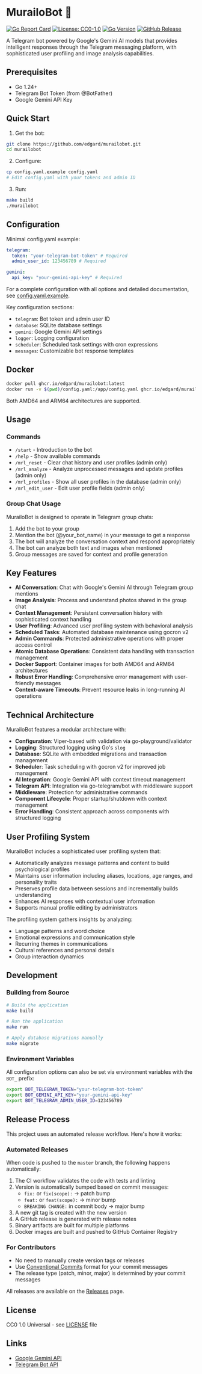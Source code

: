 # MurailoBot 🤖

[![Go Report Card](https://goreportcard.com/badge/github.com/edgard/murailobot)](https://goreportcard.com/report/github.com/edgard/murailobot)
[![License: CC0-1.0](https://img.shields.io/badge/License-CC0--1.0-lightgrey.svg)](http://creativecommons.org/publicdomain/zero/1.0/)
[![Go Version](https://img.shields.io/badge/go-1.24-blue.svg)](https://golang.org)
[![GitHub Release](https://img.shields.io/github/v/release/edgard/murailobot)](https://github.com/edgard/murailobot/releases/latest)

A Telegram bot powered by Google's Gemini AI models that provides intelligent responses through the Telegram messaging platform, with sophisticated user profiling and image analysis capabilities.

## Prerequisites

- Go 1.24+
- Telegram Bot Token (from @BotFather)
- Google Gemini API Key

## Quick Start

1. Get the bot:

```bash
git clone https://github.com/edgard/murailobot.git
cd murailobot
```

2. Configure:

```bash
cp config.yaml.example config.yaml
# Edit config.yaml with your tokens and admin ID
```

3. Run:

```bash
make build
./murailobot
```

## Configuration

Minimal config.yaml example:

```yaml
telegram:
  token: "your-telegram-bot-token" # Required
  admin_user_id: 123456789 # Required

gemini:
  api_key: "your-gemini-api-key" # Required
```

For a complete configuration with all options and detailed documentation, see [config.yaml.example](config.yaml.example).

Key configuration sections:

- `telegram`: Bot token and admin user ID
- `database`: SQLite database settings
- `gemini`: Google Gemini API settings
- `logger`: Logging configuration
- `scheduler`: Scheduled task settings with cron expressions
- `messages`: Customizable bot response templates

## Docker

```bash
docker pull ghcr.io/edgard/murailobot:latest
docker run -v $(pwd)/config.yaml:/app/config.yaml ghcr.io/edgard/murailobot:latest
```

Both AMD64 and ARM64 architectures are supported.

## Usage

### Commands

- `/start` - Introduction to the bot
- `/help` - Show available commands
- `/mrl_reset` - Clear chat history and user profiles (admin only)
- `/mrl_analyze` - Analyze unprocessed messages and update profiles (admin only)
- `/mrl_profiles` - Show all user profiles in the database (admin only)
- `/mrl_edit_user` - Edit user profile fields (admin only)

### Group Chat Usage

MurailoBot is designed to operate in Telegram group chats:

1. Add the bot to your group
2. Mention the bot (@your_bot_name) in your message to get a response
3. The bot will analyze the conversation context and respond appropriately
4. The bot can analyze both text and images when mentioned
5. Group messages are saved for context and profile generation

## Key Features

- **AI Conversation**: Chat with Google's Gemini AI through Telegram group mentions
- **Image Analysis**: Process and understand photos shared in the group chat
- **Context Management**: Persistent conversation history with sophisticated context handling
- **User Profiling**: Advanced user profiling system with behavioral analysis
- **Scheduled Tasks**: Automated database maintenance using gocron v2
- **Admin Commands**: Protected administrative operations with proper access control
- **Atomic Database Operations**: Consistent data handling with transaction management
- **Docker Support**: Container images for both AMD64 and ARM64 architectures
- **Robust Error Handling**: Comprehensive error management with user-friendly messages
- **Context-aware Timeouts**: Prevent resource leaks in long-running AI operations

## Technical Architecture

MurailoBot features a modular architecture with:

- **Configuration**: Viper-based with validation via go-playground/validator
- **Logging**: Structured logging using Go's `slog`
- **Database**: SQLite with embedded migrations and transaction management
- **Scheduler**: Task scheduling with gocron v2 for improved job management
- **AI Integration**: Google Gemini API with context timeout management
- **Telegram API**: Integration via go-telegram/bot with middleware support
- **Middleware**: Protection for administrative commands
- **Component Lifecycle**: Proper startup/shutdown with context management
- **Error Handling**: Consistent approach across components with structured logging

## User Profiling System

MurailoBot includes a sophisticated user profiling system that:

- Automatically analyzes message patterns and content to build psychological profiles
- Maintains user information including aliases, locations, age ranges, and personality traits
- Preserves profile data between sessions and incrementally builds understanding
- Enhances AI responses with contextual user information
- Supports manual profile editing by administrators

The profiling system gathers insights by analyzing:

- Language patterns and word choice
- Emotional expressions and communication style
- Recurring themes in communications
- Cultural references and personal details
- Group interaction dynamics

## Development

### Building from Source

```bash
# Build the application
make build

# Run the application
make run

# Apply database migrations manually
make migrate
```

### Environment Variables

All configuration options can also be set via environment variables with the `BOT_` prefix:

```bash
export BOT_TELEGRAM_TOKEN="your-telegram-bot-token"
export BOT_GEMINI_API_KEY="your-gemini-api-key"
export BOT_TELEGRAM_ADMIN_USER_ID=123456789
```

## Release Process

This project uses an automated release workflow. Here's how it works:

### Automated Releases

When code is pushed to the `master` branch, the following happens automatically:

1. The CI workflow validates the code with tests and linting
2. Version is automatically bumped based on commit messages:
   - `fix:` or `fix(scope):` → patch bump
   - `feat:` or `feat(scope):` → minor bump
   - `BREAKING CHANGE:` in commit body → major bump
3. A new git tag is created with the new version
4. A GitHub release is generated with release notes
5. Binary artifacts are built for multiple platforms
6. Docker images are built and pushed to GitHub Container Registry

### For Contributors

- No need to manually create version tags or releases
- Use [Conventional Commits](https://www.conventionalcommits.org/) format for your commit messages
- The release type (patch, minor, major) is determined by your commit messages

All releases are available on the [Releases](https://github.com/edgard/murailobot/releases) page.

## License

CC0 1.0 Universal - see [LICENSE](LICENSE) file

## Links

- [Google Gemini API](https://ai.google.dev/docs/gemini_api_overview)
- [Telegram Bot API](https://core.telegram.org/bots/api)
